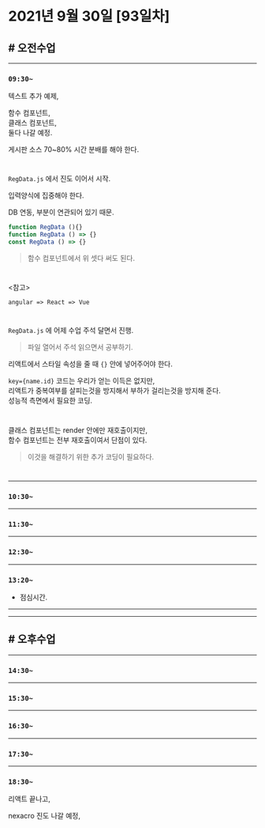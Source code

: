 # 2021년 9월 30일 [93일차]

## # 오전수업
----
### `09:30~`

텍스트 추가 예제,   

함수 컴포넌트,    
클래스 컴포넌트,      
둘다 나갈 예정.   

게시판 소스 70~80% 시간 분배를 해야 한다.  

#

`RegData.js` 에서 진도 이어서 시작.    

입력양식에 집중해야 한다.    

DB 연동, 부분이 연관되어 있기 때문.    

```js
function RegData (){}
function RegData () => {}
const RegData () => {}
```
> 함수 컴포넌트에서 위 셋다 써도 된다.  

#

<참고>    
```
angular => React => Vue
```

#

`RegData.js` 에 어제 수업 주석 달면서 진행.    
> 파일 열어서 주석 읽으면서 공부하기.  

리액트에서 스타일 속성을 줄 때 `{}` 안에 넣어주어야 한다.    

`key={name.id}` 코드는 우리가 얻는 이득은 없지만,  
리액트가 중복여부를 살피는것을 방지해서 부하가 걸리는것을 방지해 준다.   
성능적 측면에서 필요한 코딩.   

#

클래스 컴포넌트는 render 안에만 재호출이지만,    
함수 컴포넌트는 전부 재호출이여서 단점이 있다.      
> 이것을 해결하기 위한 추가 코딩이 필요하다.    

#

----
### `10:30~`








----
### `11:30~`








----
### `12:30~`








----
### `13:20~`

  - 점심시간.

---
---

## # 오후수업

---
### `14:30~`










---
### `15:30~`









----
### `16:30~`








----
### `17:30~`








----
### `18:30~`

리액트 끝나고,  

nexacro 진도 나갈 예정,  
